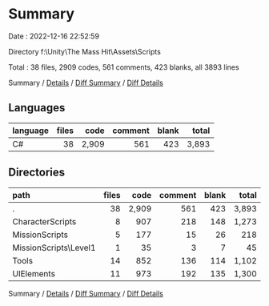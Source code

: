 # Summary

Date : 2022-12-16 22:52:59

Directory f:\\Unity\\The Mass Hit\\Assets\\Scripts

Total : 38 files,  2909 codes, 561 comments, 423 blanks, all 3893 lines

Summary / [Details](details.md) / [Diff Summary](diff.md) / [Diff Details](diff-details.md)

## Languages
| language | files | code | comment | blank | total |
| :--- | ---: | ---: | ---: | ---: | ---: |
| C# | 38 | 2,909 | 561 | 423 | 3,893 |

## Directories
| path | files | code | comment | blank | total |
| :--- | ---: | ---: | ---: | ---: | ---: |
| . | 38 | 2,909 | 561 | 423 | 3,893 |
| CharacterScripts | 8 | 907 | 218 | 148 | 1,273 |
| MissionScripts | 5 | 177 | 15 | 26 | 218 |
| MissionScripts\\Level1 | 1 | 35 | 3 | 7 | 45 |
| Tools | 14 | 852 | 136 | 114 | 1,102 |
| UIElements | 11 | 973 | 192 | 135 | 1,300 |

Summary / [Details](details.md) / [Diff Summary](diff.md) / [Diff Details](diff-details.md)